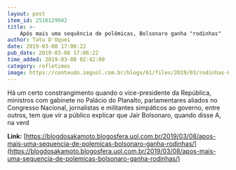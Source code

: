 ```yaml
---
layout: post
item_id: 2516129942
title: >-
    Após mais uma sequência de polêmicas, Bolsonaro ganha "rodinhas"
author: Tatu D'Oquei
date: 2019-03-08 17:06:22
pub_date: 2019-03-08 17:06:22
time_added: 2019-03-08 02:42:00
category: refletimos
image: https://conteudo.imguol.com.br/blogs/61/files/2019/03/rodinhas-615x300.jpg
---
```


Há um certo constrangimento quando o vice-presidente da República, ministros com gabinete no Palácio do Planalto, parlamentares aliados no Congresso Nacional, jornalistas e militantes simpáticos ao governo, entre outros, tem que vir a público explicar que Jair Bolsonaro, quando disse A, na verd

**Link:** [https://blogdosakamoto.blogosfera.uol.com.br/2019/03/08/apos-mais-uma-sequencia-de-polemicas-bolsonaro-ganha-rodinhas/](https://blogdosakamoto.blogosfera.uol.com.br/2019/03/08/apos-mais-uma-sequencia-de-polemicas-bolsonaro-ganha-rodinhas/)

